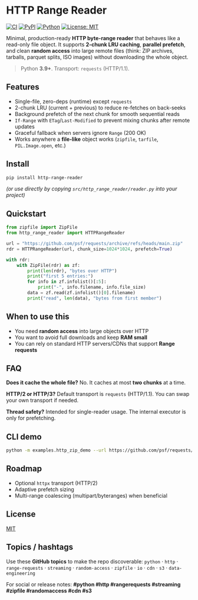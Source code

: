 # HTTP Range Reader

[![CI](https://img.shields.io/github/actions/workflow/status/<YOUR_GH_USER>/http-range-reader/ci.yml?branch=main)](https://github.com/<YOUR_GH_USER>/http-range-reader/actions)
[![PyPI](https://img.shields.io/pypi/v/http-range-reader.svg)](https://pypi.org/project/http-range-reader/)
[![Python](https://img.shields.io/pypi/pyversions/http-range-reader.svg)](https://pypi.org/project/http-range-reader/)
[![License: MIT](https://img.shields.io/badge/License-MIT-yellow.svg)](LICENSE)

Minimal, production-ready **HTTP byte-range reader** that behaves like a read-only file object. It supports **2‑chunk LRU caching**, **parallel prefetch**, and clean **random access** into large remote files (think: ZIP archives, tarballs, parquet splits, ISO images) without downloading the whole object.

> Python **3.9+**. Transport: `requests` (HTTP/1.1).

## Features
- Single-file, zero-deps (runtime) except `requests`
- 2-chunk LRU (current + previous) to reduce re-fetches on back-seeks
- Background prefetch of the next chunk for smooth sequential reads
- `If-Range` with `ETag`/`Last-Modified` to prevent mixing chunks after remote updates
- Graceful fallback when servers ignore `Range` (200 OK)
- Works anywhere a **file-like** object works (`zipfile`, `tarfile`, `PIL.Image.open`, etc.)

## Install
```bash
pip install http-range-reader
```
*(or use directly by copying `src/http_range_reader/reader.py` into your project)*

## Quickstart
```python
from zipfile import ZipFile
from http_range_reader import HTTPRangeReader

url = "https://github.com/psf/requests/archive/refs/heads/main.zip"
rdr = HTTPRangeReader(url, chunk_size=1024*1024, prefetch=True)

with rdr:
    with ZipFile(rdr) as zf:
        print(len(rdr), "bytes over HTTP")
        print("first 5 entries:")
        for info in zf.infolist()[:5]:
            print("-", info.filename, info.file_size)
        data = zf.read(zf.infolist()[0].filename)
        print("read", len(data), "bytes from first member")
```

## When to use this
- You need **random access** into large objects over HTTP
- You want to avoid full downloads and keep **RAM small**
- You can rely on standard HTTP servers/CDNs that support **Range requests**

## FAQ
**Does it cache the whole file?** No. It caches at most **two chunks** at a time.

**HTTP/2 or HTTP/3?** Default transport is `requests` (HTTP/1.1). You can swap your own transport if needed.

**Thread safety?** Intended for single-reader usage. The internal executor is only for prefetching.

## CLI demo
```bash
python -m examples.http_zip_demo --url https://github.com/psf/requests/archive/refs/heads/main.zip --list 10
```

## Roadmap
- Optional `httpx` transport (HTTP/2)
- Adaptive prefetch sizing
- Multi-range coalescing (multipart/byteranges) when beneficial

## License
[MIT](LICENSE)

## Topics / hashtags
Use these **GitHub topics** to make the repo discoverable:
`python` · `http` · `range-requests` · `streaming` · `random-access` · `zipfile` · `io` · `cdn` · `s3` · `data-engineering`

For social or release notes: **#python #http #rangerequests #streaming #zipfile #randomaccess #cdn #s3**
